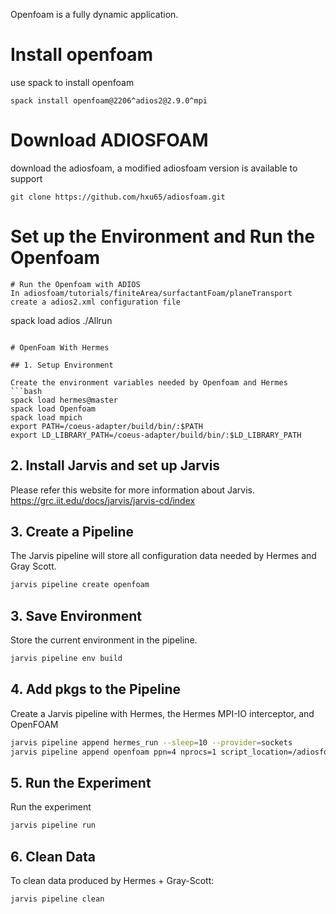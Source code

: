 Openfoam is a fully dynamic application.

# Install openfoam
use spack to install openfoam
```
spack install openfoam@2206^adios2@2.9.0^mpi
```

# Download ADIOSFOAM
download the adiosfoam, a modified adiosfoam version is available to support
```
git clone https://github.com/hxu65/adiosfoam.git
```

# Set up the Environment and Run the Openfoam


```
# Run the Openfoam with ADIOS
In adiosfoam/tutorials/finiteArea/surfactantFoam/planeTransport
create a adios2.xml configuration file
```
spack load adios
./Allrun
```

# OpenFoam With Hermes

## 1. Setup Environment

Create the environment variables needed by Openfoam and Hermes
```bash
spack load hermes@master
spack load Openfoam
spack load mpich
export PATH=/coeus-adapter/build/bin/:$PATH
export LD_LIBRARY_PATH=/coeus-adapter/build/bin/:$LD_LIBRARY_PATH

```

## 2. Install Jarvis and set up Jarvis
Please refer this website for more information about Jarvis.  
https://grc.iit.edu/docs/jarvis/jarvis-cd/index

## 3. Create a Pipeline

The Jarvis pipeline will store all configuration data needed by Hermes
and Gray Scott.

```bash
jarvis pipeline create openfoam
```

## 3. Save Environment

Store the current environment in the pipeline.
```bash
jarvis pipeline env build
```

## 4. Add pkgs to the Pipeline

Create a Jarvis pipeline with Hermes, the Hermes MPI-IO interceptor, and OpenFOAM
```bash
jarvis pipeline append hermes_run --sleep=10 --provider=sockets
jarvis pipeline append openfoam ppn=4 nprocs=1 script_location=/adiosfoam/tutorials/finiteArea/surfactantFoam/planeTransport/ engine=hermes
```

## 5. Run the Experiment

Run the experiment
```bash
jarvis pipeline run
```

## 6. Clean Data

To clean data produced by Hermes + Gray-Scott:
```bash
jarvis pipeline clean
